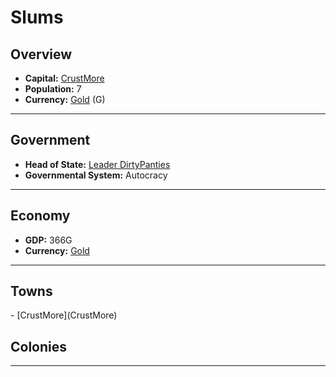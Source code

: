 # <!--NAME-->Slums<!--NAME-->

## Overview

- **Capital:** <!--CAPITAL_LINK-->[CrustMore](CrustMore)<!--CAPITAL_LINK-->
- **Population:** <!--POPULATION-->7<!--POPULATION-->
- **Currency:** <!--CURRENCY_LINK-->[Gold](Gold)<!--CURRENCY_LINK--> (<!--CURRENCY_ABV-->G<!--CURRENCY_ABV-->)

---

## Government

- **Head of State:** <!--LEADER_TITLE_LINK-->[Leader DirtyPanties](DirtyPanties)<!--LEADER_TITLE_LINK-->
- **Governmental System:** <!--GOVERNMENT-->Autocracy<!--GOVERNMENT-->

---

## Economy

- **GDP:** <!--GDP-->366G<!--GDP-->
- **Currency:** <!--CURRENCY_LINK-->[Gold](Gold)<!--CURRENCY_LINK-->

---

## Towns

<!--TOWNS-->- [CrustMore](CrustMore)<!--TOWNS-->

## Colonies

<!--COLONIES--><!--COLONIES-->

---